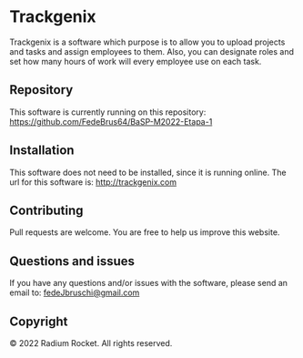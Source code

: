 # Trackgenix
Trackgenix is a software which purpose is to allow you to upload projects and tasks and assign employees to them.
Also, you can designate roles and set how many hours of work will every employee use on each task.

## Repository

This software is currently running on this repository: https://github.com/FedeBrus64/BaSP-M2022-Etapa-1

## Installation

This software does not need to be installed, since it is running online. The url for this software is: http://trackgenix.com

## Contributing

Pull requests are welcome. You are free to help us improve this website.

## Questions and issues

If you have any questions and/or issues with the software, please send an email to: fedeJbruschi@gmail.com

## Copyright

© 2022 Radium Rocket. All rights reserved.



